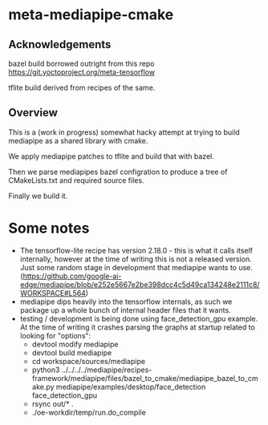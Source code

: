 # meta-mediapipe-cmake

## Acknowledgements

bazel build borrowed outright from this repo https://git.yoctoproject.org/meta-tensorflow

tflite build derived from recipes of the same.

## Overview

This is a (work in progress) somewhat hacky attempt at trying to build mediapipe as a shared library with cmake.

We apply mediapipe patches to tflite and build that with bazel.

Then we parse mediapipes bazel configration to produce a tree of CMakeLists.txt and required source files.

Finally we build it.


# Some notes

* The tensorflow-lite recipe has version 2.18.0 - this is what it calls itself internally, however at the time of writing this is not a released version. Just some random stage in development that mediapipe wants to use. (https://github.com/google-ai-edge/mediapipe/blob/e252e5667e2be398dcc4c5d49ca134248e2111c8/WORKSPACE#L564)
* mediapipe dips heavily into the tensorflow internals, as such we package up a whole bunch of internal header files that it wants.
* testing / development is being done using face_detection_gpu example. At the time of writing it crashes parsing the graphs at startup related to looking for "options":
  * devtool modify mediapipe
  * devtool build mediapipe
  * cd workspace/sources/mediapipe
  * python3 ../../../../mediapipe/recipes-framework/mediapipe/files/bazel_to_cmake/mediapipe_bazel_to_cmake.py mediapipe/examples/desktop/face_detection face_detection_gpu
  * rsync out/* .
  * ./oe-workdir/temp/run.do_compile
